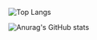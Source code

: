 

![Top Langs](https://github-readme-stats.vercel.app/api/top-langs/?username=BrayanConde23&layout=compact)

![Anurag's GitHub stats](https://github-readme-stats.vercel.app/api?username=anuraghazra&show_icons=true&theme=tokyonight)
